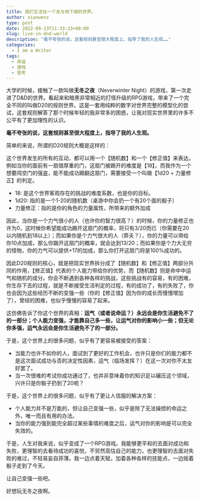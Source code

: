 ```yaml
---
title: 我们生活在一个龙与地下城的世界。
author: xiaowenz
type: post
date: 2022-09-13T11:33:23+08:00
slug: live-in-dnd-world
description: "毫不夸张的说，这套规则甚至很大程度上，指导了我的人生观……"
categories:
  - I am a Writer
tags:
  - 命运
  - 游戏
  - 思考
---
```



大学的时候，接触了一款叫做**无冬之夜**（Neverwinter Night）的游戏，第一次走进了D&D的世界。看起来和暗黑非常相近的打怪升级的RPG游戏，带来了一个完全不同的叫做D20的规则世界。这是一套用纯粹的数字对世界完整的模型化的尝试，这套规则解答了那个时候年轻的我非常多的困惑，让我对现实世界里的许多不公平有了更加理性的认识。

**毫不夸张的说，这套规则甚至很大程度上，指导了我的人生观。**

简单的来说，所谓的D20规则大概是这样的：

这个世界发生的所有的互动，都可以用一个【随机数】和一个【修正值】来表达。例如当你的面前有一扇很厚重的门，这扇门被踢开的难度是【18】，而我作为一个想要闯空门的强盗，能不能成功踢翻这扇门，需要接受一个叫做【1d20 + 力量修正】的判定。

- 18: 是这个世界客观存在的挑战的难度系数，也是你的目标。
- 1d20: 指的是一个1-20的随机数（桌游中你会扔一个有20个面的骰子）
- 力量修正：指的是你的角色的力量属性，所带来的额外加成

因此，当你是一个力气很小的人（也许你的智力很高？）的时候，你的力量修正也许为0，这时候你希望能成功踢开这扇门的概率，将只有3/20而已（你需要在20以内随机到18以上）；而如果你是个力气很大的人（莽夫？），你的力量可以带给你10点加成，那么你踹开这扇门的概率，就会达到13/20；而如果你是个力大无穷的怪物，你的力气可以提供+17的加成，那么你打开这扇门将是100%成功的。

因此D20规则的核心，就是把现实世界拆分成了【随机数】和【修正值】两部分共同的作用，【修正值】代表的个人能力带给你的优势，而【随机数】则是命中中运气和随机的成分。你会不断遇到各种各样的挑战，这些挑战有的容易，有的困难，你生存下去的过程，就是不断接受生活判定的过程，有的成功了，有的失败了，你也会因为这些经历不断的变强一些（你的【修正值】因为你的成长而慢慢增加了），曾经的困难，也似乎慢慢的容易了起来。

这仿佛告诉了你这个世界的真相：**运气（或者说命运？）永远会是你生活避免不了的一部分；个人能力变强，才能靠自己多一些，让运气对你的影响小一些；但无论你多强，运气永远会是你生活避免不了的一部分。**

于是，这个世界上的很多问题，似乎有了更容易被接受的答案：

- 当能力也许不如你的人，面试到了更好的工作机会，也许只是你们的能力都不是这次面试成功与否的决定性因素，运气（临场发挥？）在这一次对你不太友好罢了。
- 当一次很难的考试你成功通过了，也并非意味着你的知识足以碾压这个领域，兴许只是你骰子扔到了20呢？

于是，这个世界上的很多问题，似乎有了更让人信服的解决方案：

- 个人能力并不是万能的，但让自己变强一些，似乎是除了无法操控的命运之外，唯一而且有用的办法。
- 当你的能力强到能完全超过某些事情的难度之后，运气对你的影响是可以完全失效的。

于是，人生对我来说，似乎变成了一个RPG游戏。我能够更平和的去面对成功和失败，更理智的去看待成功的喜悦，不贸然高估自己的能力，也更理智的去面对失败的难过，不轻易妄自菲薄。我一边点着天赋，加着各种各样的技能点，一边摇着骰子走到了今天。

让自己变强一些吧。

好想玩无冬之夜啊。




